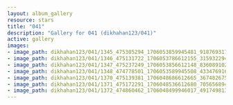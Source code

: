 ```yaml
---
layout: album_gallery
resource: stars
title: "041"
description: "Gallery for 041 (dikhahan123/041)"
active: gallery
images:
- image_path: dikhahan123/041/1345_475305294_1706053859945481_9187693170223160279_n.jpg
- image_path: dikhahan123/041/1346_475131722_1706053786612155_315932294520786939_n.jpg
- image_path: dikhahan123/041/1347_475237249_1706053856612148_8360891028255412204_n.jpg
- image_path: dikhahan123/041/1348_474778501_1706053589945508_4334769168354371675_n.jpg
- image_path: dikhahan123/041/1370_475139381_1706048686612665_3674826759172437739_n.jpg
- image_path: dikhahan123/041/1371_475172291_1706048536612680_7056568948162013792_n.jpg
- image_path: dikhahan123/041/1372_474860462_1706048499946017_491749813302561080_n.jpg
---
```


